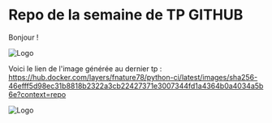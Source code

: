 # Repo de la semaine de TP GITHUB

Bonjour ! 

![Logo](https://media.tenor.com/CrJ74dyLPHQAAAAC/gta-san-andreas.gif)


Voici le lien de l'image générée au dernier tp : https://hub.docker.com/layers/fnature78/python-ci/latest/images/sha256-46efff5d98ec31b8818b2322a3cb22427371e3007344fd1a4364b0a4034a5b6e?context=repo


![Logo](https://th.bing.com/th/id/OIP.2Ch7nnsLAd_jHLU9vyjW2wAAAA?rs=1&pid=ImgDetMain)
